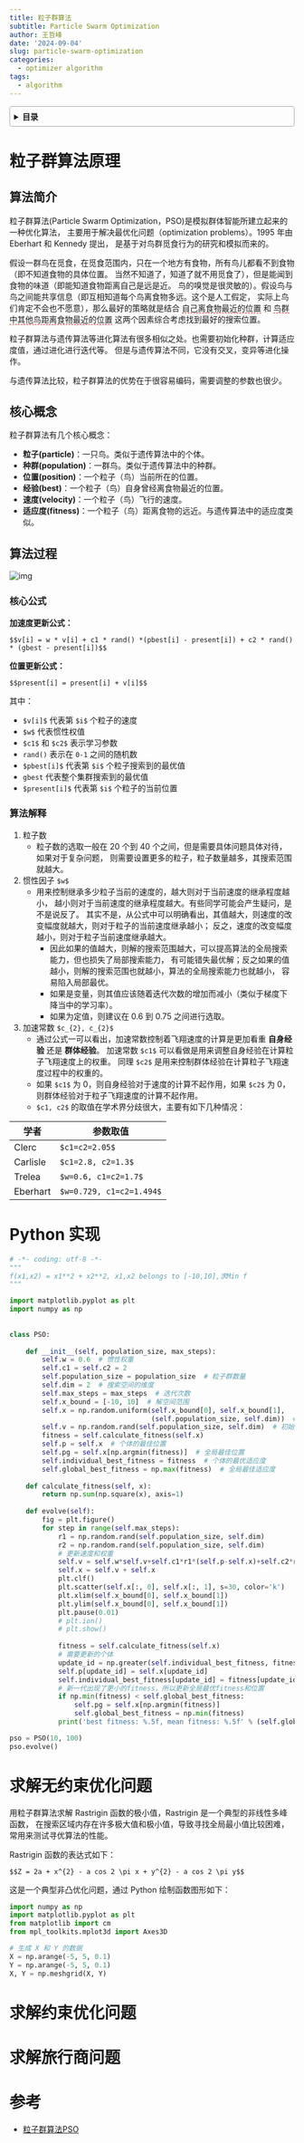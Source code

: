 ```yaml
---
title: 粒子群算法
subtitle: Particle Swarm Optimization
author: 王哲峰
date: '2024-09-04'
slug: particle-swarm-optimization
categories:
  - optimizer algorithm
tags:
  - algorithm
---
```


<style>
details {
    border: 1px solid #aaa;
    border-radius: 4px;
    padding: .5em .5em 0;
}
summary {
    font-weight: bold;
    margin: -.5em -.5em 0;
    padding: .5em;
}
details[open] {
    padding: .5em;
}
details[open] summary {
    border-bottom: 1px solid #aaa;
    margin-bottom: .5em;
}
img {
    pointer-events: none;
}
</style>

<details><summary>目录</summary><p>

- [粒子群算法原理](#粒子群算法原理)
    - [算法简介](#算法简介)
    - [核心概念](#核心概念)
    - [算法过程](#算法过程)
        - [核心公式](#核心公式)
        - [算法解释](#算法解释)
- [Python 实现](#python-实现)
- [求解无约束优化问题](#求解无约束优化问题)
- [求解约束优化问题](#求解约束优化问题)
- [求解旅行商问题](#求解旅行商问题)
- [参考](#参考)
</p></details><p></p>

# 粒子群算法原理

## 算法简介

粒子群算法(Particle Swarm Optimization，PSO)是模拟群体智能所建立起来的一种优化算法，
主要用于解决最优化问题（optimization problems）。1995 年由 Eberhart 和 Kennedy 提出，
是基于对鸟群觅食行为的研究和模拟而来的。

假设一群鸟在觅食，在觅食范围内，只在一个地方有食物，所有鸟儿都看不到食物（即不知道食物的具体位置。
当然不知道了，知道了就不用觅食了），但是能闻到食物的味道（即能知道食物距离自己是远是近。
鸟的嗅觉是很灵敏的）。假设鸟与鸟之间能共享信息（即互相知道每个鸟离食物多远。这个是人工假定，
实际上鸟们肯定不会也不愿意），那么最好的策略就是结合 <span style='border-bottom:1.5px dashed red;'>自己离食物最近的位置</span> 和 <span style='border-bottom:1.5px dashed red;'>鸟群中其他鸟距离食物最近的位置</span> 这两个因素综合考虑找到最好的搜索位置。

粒子群算法与遗传算法等进化算法有很多相似之处。也需要初始化种群，计算适应度值，通过进化进行迭代等。
但是与遗传算法不同，它没有交叉，变异等进化操作。

与遗传算法比较，粒子群算法的优势在于很容易编码，需要调整的参数也很少。

## 核心概念

粒子群算法有几个核心概念：

* **粒子(particle)**：一只鸟。类似于遗传算法中的个体。
* **种群(population)**：一群鸟。类似于遗传算法中的种群。
* **位置(position)**：一个粒子（鸟）当前所在的位置。
* **经验(best)**：一个粒子（鸟）自身曾经离食物最近的位置。
* **速度(velocity)**：一个粒子（鸟）飞行的速度。
* **适应度(fitness)**：一个粒子（鸟）距离食物的远近。与遗传算法中的适应度类似。

## 算法过程

![img](images/pso.png)

### 核心公式

**加速度更新公式：**

`$$v[i] = w * v[i] + c1 * rand() *(pbest[i] - present[i]) + c2 * rand() * (gbest - present[i])$$`

**位置更新公式：**

`$$present[i] = present[i] + v[i]$$`

其中：

* `$v[i]$` 代表第 `$i$` 个粒子的速度
* `$w$` 代表惯性权值
* `$c1$` 和 `$c2$` 表示学习参数
* `rand()` 表示在 `0-1` 之间的随机数
* `$pbest[i]$` 代表第 `$i$` 个粒子搜索到的最优值
* `gbest` 代表整个集群搜索到的最优值
* `$present[i]$` 代表第 `$i$` 个粒子的当前位置

### 算法解释

1. 粒子数
    - 粒子数的选取一般在 20 个到 40 个之间，但是需要具体问题具体对待，如果对于复杂问题，
      则需要设置更多的粒子，粒子数量越多，其搜索范围就越大。
2. 惯性因子 `$w$`
    - 用来控制继承多少粒子当前的速度的，越大则对于当前速度的继承程度越小，
      越小则对于当前速度的继承程度越大。有些同学可能会产生疑问，是不是说反了。
      其实不是，从公式中可以明确看出，其值越大，则速度的改变幅度就越大，则对于粒子的当前速度继承越小；
      反之，速度的改变幅度越小，则对于粒子当前速度继承越大。
        - 因此如果的值越大，则解的搜索范围越大，可以提高算法的全局搜索能力，但也损失了局部搜索能力，
          有可能错失最优解；反之如果的值越小，则解的搜索范围也就越小，算法的全局搜索能力也就越小，
          容易陷入局部最优。
        - 如果是变量，则其值应该随着迭代次数的增加而减小（类似于梯度下降当中的学习率）。
        - 如果为定值，则建议在 0.6 到 0.75 之间进行选取。
3. 加速常数 `$c_{2}, c_{2}$`
    - 通过公式一可以看出，加速常数控制着飞翔速度的计算是更加看重 **自身经验** 还是 **群体经验**。
      加速常数 `$c1$` 可以看做是用来调整自身经验在计算粒子飞翔速度上的权重。
      同理 `$c2$` 是用来控制群体经验在计算粒子飞翔速度过程中的权重的。
    - 如果 `$c1$` 为 0，则自身经验对于速度的计算不起作用，如果 `$c2$` 为 0，
      则群体经验对于粒子飞翔速度的计算不起作用。
    - `$c1, c2$` 的取值在学术界分歧很大，主要有如下几种情况：

| 学者 | 参数取值 |
|-----|---------|
| Clerc | `$c1=c2=2.05$` |
| Carlisle | `$c1=2.8, c2=1.3$` |
| Trelea | `$w=0.6, c1=c2=1.7$` |
| Eberhart | `$w=0.729, c1=c2=1.494$` |

# Python 实现

```python
# -*- coding: utf-8 -*-
"""
f(x1,x2) = x1**2 + x2**2, x1,x2 belongs to [-10,10],求Min f
"""

import matplotlib.pyplot as plt
import numpy as np
 
 
class PSO:
    
    def __init__(self, population_size, max_steps):
        self.w = 0.6  # 惯性权重
        self.c1 = self.c2 = 2
        self.population_size = population_size  # 粒子群数量
        self.dim = 2  # 搜索空间的维度
        self.max_steps = max_steps  # 迭代次数
        self.x_bound = [-10, 10]  # 解空间范围
        self.x = np.random.uniform(self.x_bound[0], self.x_bound[1],
                                   (self.population_size, self.dim))  # 初始化粒子群位置
        self.v = np.random.rand(self.population_size, self.dim)  # 初始化粒子群速度
        fitness = self.calculate_fitness(self.x)
        self.p = self.x  # 个体的最佳位置
        self.pg = self.x[np.argmin(fitness)]  # 全局最佳位置
        self.individual_best_fitness = fitness  # 个体的最优适应度
        self.global_best_fitness = np.max(fitness)  # 全局最佳适应度
 
    def calculate_fitness(self, x):
        return np.sum(np.square(x), axis=1)
 
    def evolve(self):
        fig = plt.figure()
        for step in range(self.max_steps):
            r1 = np.random.rand(self.population_size, self.dim)
            r2 = np.random.rand(self.population_size, self.dim)
            # 更新速度和权重
            self.v = self.w*self.v+self.c1*r1*(self.p-self.x)+self.c2*r2*(self.pg-self.x)
            self.x = self.v + self.x
            plt.clf()
            plt.scatter(self.x[:, 0], self.x[:, 1], s=30, color='k')
            plt.xlim(self.x_bound[0], self.x_bound[1])
            plt.ylim(self.x_bound[0], self.x_bound[1])
            plt.pause(0.01)
            # plt.ion()
            # plt.show()
           
            fitness = self.calculate_fitness(self.x)
            # 需要更新的个体
            update_id = np.greater(self.individual_best_fitness, fitness)
            self.p[update_id] = self.x[update_id]
            self.individual_best_fitness[update_id] = fitness[update_id]
            # 新一代出现了更小的fitness，所以更新全局最优fitness和位置
            if np.min(fitness) < self.global_best_fitness:
                self.pg = self.x[np.argmin(fitness)]
                self.global_best_fitness = np.min(fitness)
            print('best fitness: %.5f, mean fitness: %.5f' % (self.global_best_fitness, np.mean(fitness)))

pso = PSO(10, 100)
pso.evolve()
```

# 求解无约束优化问题

用粒子群算法求解 Rastrigin 函数的极小值，Rastrigin 是一个典型的非线性多峰函数，
在搜索区域内存在许多极大值和极小值，导致寻找全局最小值比较困难，常用来测试寻优算法的性能。

Rastrigin 函数的表达式如下：

`$$Z = 2a + x^{2} - a cos 2 \pi x + y^{2} - a cos 2 \pi y$$`

这是一个典型非凸优化问题，通过 Python 绘制函数图形如下：

```python
import numpy as np
import matplotlib.pyplot as plt
from matplotlib import cm
from mpl_toolkits.mplot3d import Axes3D

# 生成 X 和 Y 的数据
X = np.arange(-5, 5, 0.1)
Y = np.arange(-5, 5, 0.1)
X, Y = np.meshgrid(X, Y)

```

# 求解约束优化问题

# 求解旅行商问题


# 参考

* [粒子群算法PSO](https://imonce.github.io/2019/11/06/%E5%90%AF%E5%8F%91%E5%BC%8F%E7%AE%97%E6%B3%95%E5%AD%A6%E4%B9%A0%EF%BC%88%E4%B8%80%EF%BC%89%EF%BC%9A%E7%B2%92%E5%AD%90%E7%BE%A4%E7%AE%97%E6%B3%95/)
